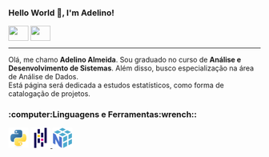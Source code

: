 ### Hello World :wave:, I'm Adelino!
<p align="left">
<a href="https://www.linkedin.com/in/adelino-saraiva-loureiro-almeida-927558218/" target="blank"><img align="center" src="https://cdn.jsdelivr.net/npm/simple-icons@3.0.1/icons/linkedin.svg" alt="" height="30" width="40" /></a>
<a href="https://www.instagram.com/pyrataria/" target="blank"><img align="center" src="https://cdn.jsdelivr.net/npm/simple-icons@3.0.1/icons/instagram.svg" alt="" height="30" width="40" /></a>
</p>

------

Olá, me chamo **Adelino Almeida**. Sou graduado no curso de **Análise e Desenvolvimento de Sistemas**. Além disso, busco especialização na área de Análise de Dados.  
Está página será dedicada a estudos estatísticos, como forma de catalogação de projetos.  

<h3 align="left">:computer:Linguagens e Ferramentas:wrench::</h3>
<a href="https://www.python.org" target="_blank"> <img src="https://github.com/devicons/devicon/blob/master/icons/python/python-original.svg" alt="python" width="40" height="40"/></a>   <a href="https://pandas.pydata.org/" target="_blank"> <img src="https://github.com/devicons/devicon/blob/master/icons/pandas/pandas-original.svg" alt="pandas" width="40" height="40"/>    </a> <a href="https://numpy.org/" target="_blank"> <img src="https://github.com/devicons/devicon/blob/master/icons/numpy/numpy-original.svg" alt="numpy" width="40" height="40"/></a>
